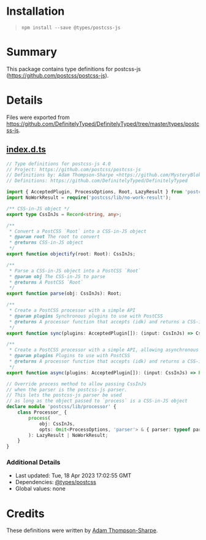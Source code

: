 # Installation
> `npm install --save @types/postcss-js`

# Summary
This package contains type definitions for postcss-js (https://github.com/postcss/postcss-js).

# Details
Files were exported from https://github.com/DefinitelyTyped/DefinitelyTyped/tree/master/types/postcss-js.
## [index.d.ts](https://github.com/DefinitelyTyped/DefinitelyTyped/tree/master/types/postcss-js/index.d.ts)
````ts
// Type definitions for postcss-js 4.0
// Project: https://github.com/postcss/postcss-js
// Definitions by: Adam Thompson-Sharpe <https://github.com/MysteryBlokHed>
// Definitions: https://github.com/DefinitelyTyped/DefinitelyTyped

import { AcceptedPlugin, ProcessOptions, Root, LazyResult } from 'postcss';
import NoWorkResult = require('postcss/lib/no-work-result');

/** CSS-in-JS object */
export type CssInJs = Record<string, any>;

/**
 * Convert a PostCSS `Root` into a CSS-in-JS object
 * @param root The root to convert
 * @returns CSS-in-JS object
 */
export function objectify(root: Root): CssInJs;

/**
 * Parse a CSS-in-JS object into a PostCSS `Root`
 * @param obj The CSS-in-JS to parse
 * @returns A PostCSS `Root`
 */
export function parse(obj: CssInJs): Root;

/**
 * Create a PostCSS processor with a simple API
 * @param plugins Synchronous plugins to use with PostCSS
 * @returns A processor function that accepts (idk) and returns a CSS-in-JS object
 */
export function sync(plugins: AcceptedPlugin[]): (input: CssInJs) => CssInJs;

/**
 * Create a PostCSS processor with a simple API, allowing asynchronous plugins
 * @param plugins Plugins to use with PostCSS
 * @returns A processor function that accepts (idk) and returns a CSS-in-JS object
 */
export function async(plugins: AcceptedPlugin[]): (input: CssInJs) => Promise<CssInJs>;

// Override process method to allow passing CssInJs
// when the parser is the postcss-js parser.
// This lets the postcss-js parser be used
// as long as the object passed to `process` is a CSS-in-JS object
declare module 'postcss/lib/processor' {
    class Processor_ {
        process(
            obj: CssInJs,
            opts: Omit<ProcessOptions, 'parser'> & { parser: typeof parse },
        ): LazyResult | NoWorkResult;
    }
}

````

### Additional Details
 * Last updated: Tue, 18 Apr 2023 17:02:55 GMT
 * Dependencies: [@types/postcss](https://npmjs.com/package/@types/postcss)
 * Global values: none

# Credits
These definitions were written by [Adam Thompson-Sharpe](https://github.com/MysteryBlokHed).
